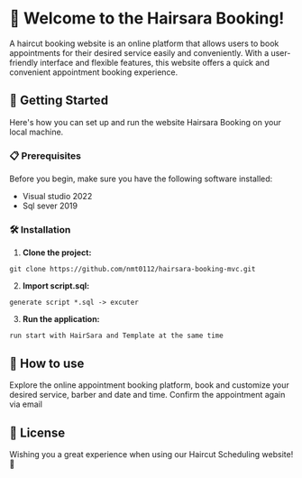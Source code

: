 # 🎉 Welcome to the Hairsara Booking!

A haircut booking website is an online platform that allows users to book appointments for their desired service easily and conveniently. With a user-friendly interface and flexible features, this website offers a quick and convenient appointment booking experience.

## 🚀 Getting Started

Here's how you can set up and run the website Hairsara Booking on your local machine.

### 📋 Prerequisites

Before you begin, make sure you have the following software installed:
- Visual studio 2022
- Sql sever 2019

### 🛠️ Installation

1. **Clone the project:**
```
git clone https://github.com/nmt0112/hairsara-booking-mvc.git
```

2. **Import script.sql:**
```
generate script *.sql -> excuter 
```

3. **Run the application:**
```
run start with HairSara and Template at the same time
```

## 🎯 How to use

Explore the online appointment booking platform, book and customize your desired service, barber and date and time. Confirm the appointment again via email

## 📜 License

Wishing you a great experience when using our Haircut Scheduling website! 🎈
